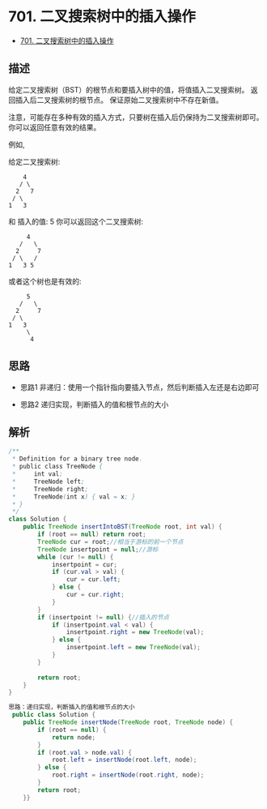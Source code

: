 # 701. 二叉搜索树中的插入操作

- [701. 二叉搜索树中的插入操作](https://leetcode-cn.com/problems/insert-into-a-binary-search-tree/)



## 描述

给定二叉搜索树（BST）的根节点和要插入树中的值，将值插入二叉搜索树。 返回插入后二叉搜索树的根节点。 保证原始二叉搜索树中不存在新值。

注意，可能存在多种有效的插入方式，只要树在插入后仍保持为二叉搜索树即可。 你可以返回任意有效的结果。

例如, 

给定二叉搜索树:

        4
       / \
      2   7
     / \
    1   3

和 插入的值: 5
你可以返回这个二叉搜索树:

         4
       /   \
      2     7
     / \   /
    1   3 5
或者这个树也是有效的:

         5
       /   \
      2     7
     / \   
    1   3
         \
          4

## 思路

- 思路1
非递归：使用一个指针指向要插入节点，然后判断插入左还是右边即可


- 思路2
递归实现，判断插入的值和根节点的大小


## 解析

```java
/**
 * Definition for a binary tree node.
 * public class TreeNode {
 *     int val;
 *     TreeNode left;
 *     TreeNode right;
 *     TreeNode(int x) { val = x; }
 * }
 */
class Solution {
    public TreeNode insertIntoBST(TreeNode root, int val) {
        if (root == null) return root;
        TreeNode cur = root;//相当于游标的前一个节点
        TreeNode insertpoint = null;//游标
        while (cur != null) {
            insertpoint = cur;
            if (cur.val > val) {
                cur = cur.left;
            } else {
                cur = cur.right;
            }
        }
        if (insertpoint != null) {//插入的节点
            if (insertpoint.val < val) {
                insertpoint.right = new TreeNode(val);
            } else {
                insertpoint.left = new TreeNode(val);
            }
        }
        
        return root;
    }
}
```

```java
思路：递归实现，判断插入的值和根节点的大小
 public class Solution {
    public TreeNode insertNode(TreeNode root, TreeNode node) {
        if (root == null) {
            return node;
        }
        if (root.val > node.val) {
            root.left = insertNode(root.left, node);
        } else {
            root.right = insertNode(root.right, node);
        }
        return root;
    }}
```


